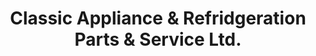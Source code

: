 ---
title: "Classic Appliance & Refridgeration Parts & Service Ltd."
url: /nanaimo/classic-appliance-und-refridgeration-parts-und-service-ltd/
shop: Haushaltsgeräte
---